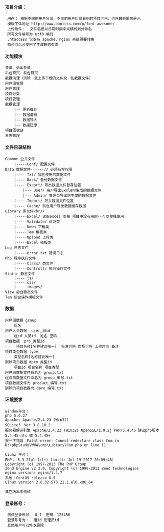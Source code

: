 #### 项目介绍：        
	 用途： 根据不同的用户分组，不同的用户组员看到的项目价格，价格最新单位是元      
	 模板字体地址 http://www.bootcss.com/p/font-awesome/            
	 上传附件：  文件名是以日期时间中间横线划分命名         
	 所有文件编号为 utf8 编码          
	 .htaccess 仅支持 apache，nginx 系统需要转换           
	 前台与后台使用了生成静态页面          

#### 功能模块   
	登录、退出登录
	后台首页、前台首页	
	数据清理（清除一些上传下载的文件及一些数据文件）
	用户组管理
	用户管理
	项目分类
	项目管理
	数据管理
		|-- 更新缓存
		|-- 数据备份
		|-- 数据导入
		|-- 数据还原
	项目回收站
	日志管理
   
#### 文件目录结构  
	Common 公共文件   
	    |-----Conf/ 配置文件
	Data 数据文件------// 必须有写权限
	    |---- Txt/ 现在使用的数据文件
	    |---- Back/ 备份数据文件
	    |---- Export/ 导出数据文件暂存位置
	        |--- User/ 用户导出Excle时生成的数据文件
	        |--- Admin/ 管理员导出时生成的数据文件
	    |---- Import/ 导入数据文件位置
	    |---- Cache/ 前台用户导出数据缓存数据
	Library 库文件<br/>
	    |-----Excel/ 读取excel 表格 项目中没有用的--可以单独使用
	    |-----Validate/ 验证类
	    |-----Down 下载类
	    |-----Tem 模板类
	    |-----Upload 上传类
	    |-----Excel 模板类
	Log 日志文件
	    |-----error.txt 错误日志
	Php 程序执行文件
	    |-----Class/ 类文件
	    |-----Controll/ 执行操作文件	
	Static 静态文件
	    |---- js/
	    |---- css/
	    |---- images/
	View 后台静态文件
	Tem 后台操作模板文件

#### 数据   
	用户组数据 group
		组名
	用户人员数据  user_组id
		组id_人员id  姓名 密码
	项目数据  pro_类型id
		 项目名称[名称建议唯一]  标准价格 市场价格 上架时间 备注
	项目类型数据 type
		类型名称[名称建议唯一]
	删除项目数据 dpro_类型id
		项目id 项目名称 项目类型
	用户组数据文件命名为 group.txt  
	组成员数据文件命名为 group_编号.txt  
	项目数据文件为 product_编号.txt  
	删除的项目数据为 dpro_编号.txt  

#### 环境要求
	window平台：
	php 5.6.27
	Apache: Apache/2.4.23 (Win32) 
	SQLite3　Ver 3.8.10.2
	服务器解译引擎	Apache/2.4.23 (Win32) OpenSSL/1.0.2j PHP/5.4.45 建议php版本 5.4.45-nts 或 5.4.45+
	报一下错误：Fatal error: Cannot redeclare class Com in D:\phpStudy\WWW\cms\Library\Com.php on line 11

	Liunx 平台：
	PHP： 5.3.27p1 (cli) (built: Jul 19 2017 20:09:46) 
	Copyright (c) 1997-2013 The PHP Group
	Zend Engine v2.3.0, Copyright (c) 1998-2013 Zend Technologies
	nginx version: nginx/1.4.7
	系统：CentOS release 6.5
	Linux version 2.6.32-573.22.1.el6.x86_64 

	其它版本未测试   

#### 登录账号：
	 测试登录账号： 0_1  密码：123456   
	 登录账号为：  组id_管理员id   
	 其他用户可以修改删除    
